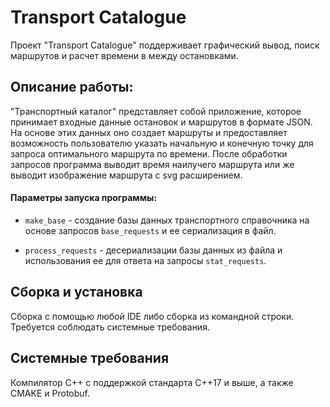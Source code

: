 # Transport Catalogue

Проект "Transport Catalogue" поддерживает графический вывод, поиск маршрутов и расчет времени в между остановками.

## Описание работы:

"Транспортный каталог" представляет собой приложение, которое принимает входные данные остановок и маршрутов в формате JSON. На основе этих данных оно создает маршруты и предоставляет возможность пользователю указать начальную и конечную точку для запроса оптимального маршрута по времени. После обработки запросов программа выводит время наилучего маршрута или же выводит изображение маршрута с svg расширением.

#### Параметры запуска программы:

* `make_base` - создание базы данных транспортного справочника на основе запросов `base_requests` и ее сериализация в файл.

* `process_requests` - десериализации базы данных из файла и использования ее для ответа на запросы `stat_requests`.

## Сборка и установка
Сборка с помощью любой IDE либо сборка из командной строки. Требуется соблюдать системные требования.

## Системные требования
Компилятор С++ с поддержкой стандарта C++17 и выше, а также CMAKE и Protobuf.